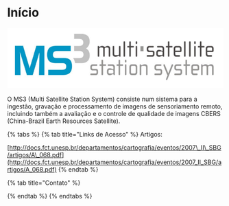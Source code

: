 # Início

![](.gitbook/assets/logo-ms3-copia.PNG)

 O MS3 \(Multi Satellite Station System\) consiste num sistema para a ingestão, gravação e processamento de imagens de sensoriamento remoto, incluindo também a avaliação e o controle de qualidade de imagens CBERS \(China-Brazil Earth Resources Satellite\).

{% tabs %}
{% tab title="Links de Acesso" %}
Artigos:

[http://docs.fct.unesp.br/departamentos/cartografia/eventos/2007\_II\_SBG/artigos/A\_068.pdf](http://docs.fct.unesp.br/departamentos/cartografia/eventos/2007_II_SBG/artigos/A_068.pdf)
{% endtab %}

{% tab title="Contato" %}

{% endtab %}
{% endtabs %}



